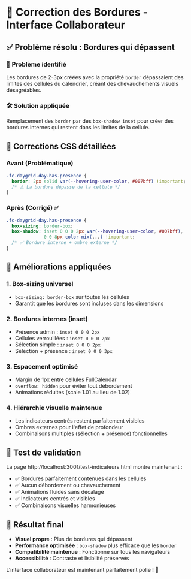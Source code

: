 # 🔧 Correction des Bordures - Interface Collaborateur

## ✅ Problème résolu : Bordures qui dépassent

### 🐛 **Problème identifié**
Les bordures de 2-3px créées avec la propriété `border` dépassaient des limites des cellules du calendrier, créant des chevauchements visuels désagréables.

### 🛠️ **Solution appliquée**
Remplacement des `border` par des `box-shadow inset` pour créer des bordures internes qui restent dans les limites de la cellule.

## 🎨 **Corrections CSS détaillées**

### Avant (Problématique)
```css
.fc-daygrid-day.has-presence {
  border: 2px solid var(--hovering-user-color, #007bff) !important;
  /* ⚠️ La bordure dépasse de la cellule */
}
```

### Après (Corrigé) ✅
```css
.fc-daygrid-day.has-presence {
  box-sizing: border-box;
  box-shadow: inset 0 0 0 2px var(--hovering-user-color, #007bff),
              0 0 8px color-mix(...) !important;
  /* ✅ Bordure interne + ombre externe */
}
```

## 🔧 **Améliorations appliquées**

### 1. **Box-sizing universel**
- `box-sizing: border-box` sur toutes les cellules
- Garantit que les bordures sont incluses dans les dimensions

### 2. **Bordures internes (inset)**
- Présence admin : `inset 0 0 0 2px`
- Cellules verrouillées : `inset 0 0 0 2px` 
- Sélection simple : `inset 0 0 0 2px`
- Sélection + présence : `inset 0 0 0 3px`

### 3. **Espacement optimisé**
- Margin de 1px entre cellules FullCalendar
- `overflow: hidden` pour éviter tout débordement
- Animations réduites (scale 1.01 au lieu de 1.02)

### 4. **Hiérarchie visuelle maintenue**
- Les indicateurs centrés restent parfaitement visibles
- Ombres externes pour l'effet de profondeur
- Combinaisons multiples (sélection + présence) fonctionnelles

## 📱 **Test de validation**
La page http://localhost:3001/test-indicateurs.html montre maintenant :
- ✅ Bordures parfaitement contenues dans les cellules
- ✅ Aucun débordement ou chevauchement
- ✅ Animations fluides sans décalage
- ✅ Indicateurs centrés et visibles
- ✅ Combinaisons visuelles harmonieuses

## 🎯 **Résultat final**
- **Visuel propre** : Plus de bordures qui dépassent
- **Performance optimisée** : `box-shadow` plus efficace que les `border`
- **Compatibilité maintenue** : Fonctionne sur tous les navigateurs
- **Accessibilité** : Contraste et lisibilité préservés

L'interface collaborateur est maintenant parfaitement polie ! 🎉
